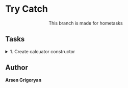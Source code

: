 # Try Catch

<p align="center">This branch is made for hometasks</p>

## Tasks

<details>
    <summary> 1. Create calcuator constructor</summary>
    <br>
 Task: Create functions for the Calculator class that can do the following:

[Solution](./js/calcConstructor.js)

</details>

## Author

**Arsen Grigoryan**

